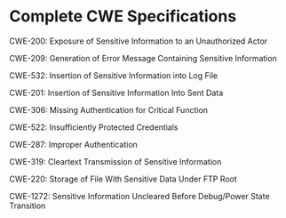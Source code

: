 

# Complete CWE Specifications

CWE-200: Exposure of Sensitive Information to an Unauthorized Actor

CWE-209: Generation of Error Message Containing Sensitive Information

CWE-532: Insertion of Sensitive Information into Log File

CWE-201: Insertion of Sensitive Information Into Sent Data

CWE-306: Missing Authentication for Critical Function

CWE-522: Insufficiently Protected Credentials

CWE-287: Improper Authentication

CWE-319: Cleartext Transmission of Sensitive Information

CWE-220: Storage of File With Sensitive Data Under FTP Root

CWE-1272: Sensitive Information Uncleared Before Debug/Power State Transition